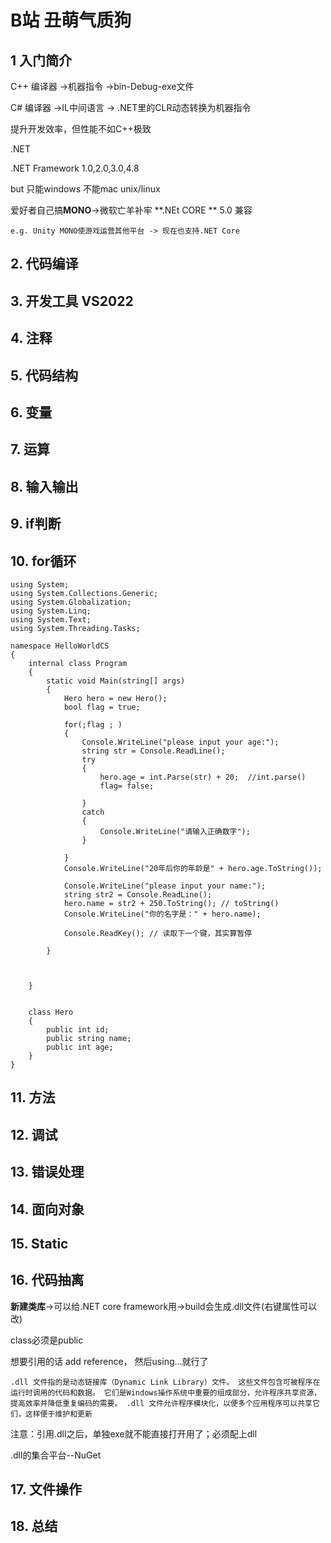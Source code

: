 B站 丑萌气质狗
======

## 1 入门简介
C++ 编译器 ->机器指令 ->bin-Debug-exe文件

C# 编译器 ->IL中间语言 ->  .NET里的CLR动态转换为机器指令

提升开发效率，但性能不如C++极致

.NET

.NET Framework 1.0,2.0,3.0,4.8

but 只能windows 不能mac unix/linux

爱好者自己搞**MONO**->微软亡羊补牢 **.NEt CORE ** 5.0 兼容

    e.g. Unity MONO使游戏运营其他平台 -> 现在也支持.NET Core

## 2. 代码编译

## 3. 开发工具 VS2022

## 4. 注释

## 5. 代码结构

## 6. 变量

## 7. 运算

## 8. 输入输出

## 9. if判断

## 10. for循环
```
using System;
using System.Collections.Generic;
using System.Globalization;
using System.Linq;
using System.Text;
using System.Threading.Tasks;

namespace HelloWorldCS
{
    internal class Program
    {
        static void Main(string[] args)
        {
            Hero hero = new Hero();
            bool flag = true;

            for(;flag ; )
            {
                Console.WriteLine("please input your age:");
                string str = Console.ReadLine();
                try
                {
                    hero.age = int.Parse(str) + 20;  //int.parse()
                    flag= false;
          
                }
                catch
                {
                    Console.WriteLine("请输入正确数字");
                }

            }
            Console.WriteLine("20年后你的年龄是" + hero.age.ToString());

            Console.WriteLine("please input your name:");
            string str2 = Console.ReadLine();
            hero.name = str2 + 250.ToString(); // toString()
            Console.WriteLine("你的名字是：" + hero.name);

            Console.ReadKey(); // 读取下一个键，其实算暂停

        }


        
    }


    class Hero
    {
        public int id;
        public string name;
        public int age;
    }
}

```
## 11. 方法

## 12. 调试

## 13. 错误处理

## 14. 面向对象

## 15. Static

## 16. 代码抽离
**新建类库**->可以给.NET core framework用->build会生成.dll文件(右键属性可以改)

class必须是public

想要引用的话 add reference， 然后using...就行了
```
.dll 文件指的是动态链接库（Dynamic Link Library）文件。 这些文件包含可被程序在运行时调用的代码和数据。 它们是Windows操作系统中重要的组成部分，允许程序共享资源，提高效率并降低重复编码的需要。 .dll 文件允许程序模块化，以便多个应用程序可以共享它们，这样便于维护和更新
```
注意：引用.dll之后，单独exe就不能直接打开用了；必须配上dll

.dll的集合平台--NuGet


## 17. 文件操作

## 18. 总结
